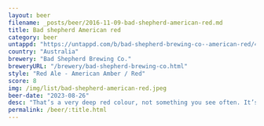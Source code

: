 ```yaml
---
layout: beer
filename: _posts/beer/2016-11-09-bad-shepherd-american-red.md
title: Bad shepherd American red
category: beer
untappd: "https://untappd.com/b/bad-shepherd-brewing-co--american-red/4970882"
country: "Australia"
brewery: "Bad Shepherd Brewing Co."
breweryURL: "/brewery/bad-shepherd-brewing-co.html"
style: "Red Ale - American Amber / Red"
score: 8
img: /img/list/bad-shepherd-american-red.jpeg
beer-date: "2023-08-26"
desc: "That’s a very deep red colour, not something you see often. It’s actually quite mild, with just a little sweetness and not much bitterness. Wasn’t expecting much but this beer is interesting"
permalink: /beer/:title.html
---
```

